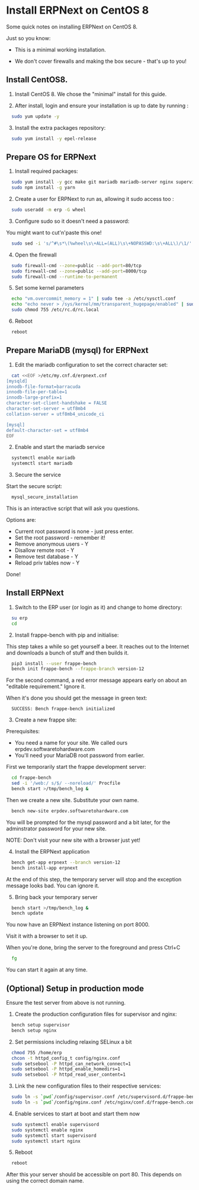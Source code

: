 # Install ERPNext on CentOS 8

Some quick notes on installing ERPNext on CentOS 8.

Just so you know:

 * This is a minimal working installation.

 * We don't cover firewalls and making the box secure - that's up to you!

## Install CentOS8.

1) Install CentOS 8. We chose the "minimal" install for this guide.

2) After install, login and ensure your installation is up to date
   by running :

```sh
  sudo yum update -y
```

3) Install the extra packages repository:

```sh
  sudo yum install -y epel-release
```

## Prepare OS for ERPNext

1) Install required packages:

```sh
  sudo yum install -y gcc make git mariadb mariadb-server nginx supervisor python3 python3-devel python2 python2-devel redis nodejs
  sudo npm install -g yarn
```

2) Create a user for ERPNext to run as, allowing it sudo access too :

```sh
  sudo useradd -m erp -G wheel
```

3) Configure sudo so it doesn't need a password:

You might want to cut'n'paste this one!

```sh
  sudo sed -i 's/^#\s*\(%wheel\s\+ALL=(ALL)\s\+NOPASSWD:\s\+ALL\)/\1/' /etc/sudoers
```

4) Open the firewall

```sh
  sudo firewall-cmd --zone=public --add-port=80/tcp
  sudo firewall-cmd --zone=public --add-port=8000/tcp
  sudo firewall-cmd --runtime-to-permanent
```

5) Set some kernel parameters

```sh
  echo "vm.overcommit_memory = 1" | sudo tee -a /etc/sysctl.conf
  echo "echo never > /sys/kernel/mm/transparent_hugepage/enabled" | sudo tee -a /etc/rc.d/rc.local
  sudo chmod 755 /etc/rc.d/rc.local 
```

6) Reboot

```sh
  reboot
```

## Prepare MariaDB (mysql) for ERPNext

1) Edit the mariadb configuration to set the correct character set:

```sh
  cat <<EOF >/etc/my.cnf.d/erpnext.cnf
[mysqld]
innodb-file-format=barracuda
innodb-file-per-table=1
innodb-large-prefix=1
character-set-client-handshake = FALSE
character-set-server = utf8mb4
collation-server = utf8mb4_unicode_ci

[mysql]
default-character-set = utf8mb4
EOF
```

2) Enable and start the mariadb service

```sh
  systemctl enable mariadb
  systemctl start mariadb
```

3) Secure the service

Start the secure script:

```sh
  mysql_secure_installation
```

This is an interactive script that will ask you questions.

Options are:
  * Current root password is none - just press enter.
  * Set the root password - remember it!
  * Remove anonymous users - Y
  * Disallow remote root - Y
  * Remove test database - Y
  * Reload priv tables now - Y

Done!

## Install ERPNext

1) Switch to the ERP user (or login as it) and change to home directory:

```sh
  su erp
  cd
```

2) Install frappe-bench with pip and initialise:

This step takes a while so get yourself a beer. It reaches out to the Internet
and downloads a bunch of stuff and then builds it.

```sh
  pip3 install --user frappe-bench
  bench init frappe-bench --frappe-branch version-12
```

For the second command, a red error message appears early on about an "editable
requirement." Ignore it.

When it's done you should get the message in green text:

```
  SUCCESS: Bench frappe-bench initialized
```

3) Create a new frappe site:

Prerequisites:
  * You need a name for your site. We called ours erpdev.softwaretohardware.com
  * You'll need your MariaDB root password from earlier.

First we temporarily start the frappe development server:

```sh
  cd frappe-bench
  sed -i '/web:/ s/$/ --noreload/' Procfile
  bench start >/tmp/bench_log &
```

Then we create a new site. Substitute your own name.

```sh
  bench new-site erpdev.softwaretohardware.com
```

You will be prompted for the mysql password and a bit later, for the
adminstrator password for your new site.

NOTE: Don't visit your new site with a browser just yet!

4) Install the ERPNext application

```sh
  bench get-app erpnext --branch version-12
  bench install-app erpnext
```

At the end of this step, the temporary server will stop and the exception
message looks bad. You can ignore it.

5) Bring back your temporary server

```sh
  bench start >/tmp/bench_log &
  bench update
```

You now have an ERPNext instance listening on port 8000.

Visit it with a browser to set it up.

When you're done, bring the server to the foreground and press Ctrl+C

```sh
  fg
```

You can start it again at any time.

## (Optional) Setup in production mode

Ensure the test server from above is not running.


1) Create the production configuration files for supervisor and nginx:

```sh
  bench setup supervisor
  bench setup nginx
```

2) Set permissions including relaxing SELinux a bit

```sh
  chmod 755 /home/erp
  chcon -t httpd_config_t config/nginx.conf
  sudo setsebool -P httpd_can_network_connect=1
  sudo setsebool -P httpd_enable_homedirs=1
  sudo setsebool -P httpd_read_user_content=1
```

3) Link the new configuration files to their respective services:

```sh
  sudo ln -s `pwd`/config/supervisor.conf /etc/supervisord.d/frappe-bench.ini
  sudo ln -s `pwd`/config/nginx.conf /etc/nginx/conf.d/frappe-bench.conf
```

4) Enable services to start at boot and start them now
```sh
  sudo systemctl enable supervisord
  sudo systemctl enable nginx
  sudo systemctl start supervisord
  sudo systemctl start nginx
```

5) Reboot
```sh
  reboot
```

After this your server should be accessible on port 80. This depends on using the
correct domain name.
